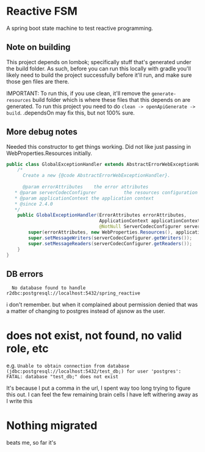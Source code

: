 # Reactive FSM

A spring boot state machine to test reactive programming. 


## Note on building

This project depends on lombok; specifically stuff that's generated under the build folder. As such, before you can run this locally with gradle you'll likely need to build the project successfully before it'll run, and make sure those gen files are there. 

IMPORTANT: To run this, if you use clean, it'll remove the
`generate-resources` build folder which is where these files
that this depends on are generated. To run this project
you need to do `clean -> openApiGenerate -> build`. 
.dependsOn may fix this, but not 100% sure. 

## More debug notes

Needed this constructor to get things working. Did not like just
passing in WebProperties.Resources initially. 
```java
public class GlobalExceptionHandler extends AbstractErrorWebExceptionHandler {
	/*
      Create a new {@code AbstractErrorWebExceptionHandler}.
   
      @param errorAttributes    the error attributes
   * @param serverCodecConfigurer          the resources configuration properties
   * @param applicationContext the application context
   * @since 2.4.0
   */
	public GlobalExceptionHandler(ErrorAttributes errorAttributes,
	                              ApplicationContext applicationContext,
	                              @NotNull ServerCodecConfigurer serverCodecConfigurer) {
		super(errorAttributes, new WebProperties.Resources(), applicationContext);
		super.setMessageWriters(serverCodecConfigurer.getWriters());
		super.setMessageReaders(serverCodecConfigurer.getReaders());
	}
}
```

## DB errors

`  No database found to handle r2dbc:postgresql://localhost:5432/spring_reactive`

i don't remember. but when it complained about permission denied that was a matter of changing to postgres instead of ajsnow as the user. 

# does not exist, not found, no valid role, etc

e.g. 
`Unable to obtain connection from database 
(jdbc:postgresql://localhost:5432/test_db;)
for user 'postgres': FATAL: database "test_db;" does not exist`

It's because I put a comma in the url, I spent way too long trying to figure this out. 
I can feel the few remaining brain cells I have left withering away as I write this

# Nothing migrated

beats me, so far it's 
